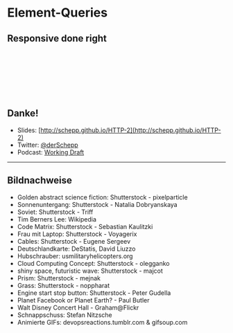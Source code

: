 <!-- .slide: data-background="images/backgrounds/shutterstock_150137660.jpg" data-state="inverted" -->

# Element-Queries

Responsive done right
-----
<!-- .slide: data-background="images/backgrounds/8207553734_1cacc702f3_o.jpg" data-state="inverted faded" -->

<br><br><br><br><br><br>
## Danke!

* Slides: [http://schepp.github.io/HTTP-2](http://schepp.github.io/HTTP-2)
* Twitter: [@derSchepp](https://twitter.com/derSchepp)
* Podcast: [Working Draft](http://workingdraft.de)

-----
## Bildnachweise

<ul class="multicolumn">

<li>Golden abstract science fiction: Shutterstock - pixelparticle
<li>Sonnenuntergang: Shutterstock - Natalia Dobryanskaya
<li>Soviet: Shutterstock -  Triff
<li>Tim Berners Lee: Wikipedia
<li>Code Matrix: Shutterstock - Sebastian Kaulitzki
<li>Frau mit Laptop: Shutterstock - Voyagerix
<li>Cables: Shutterstock - Eugene Sergeev
<li>Deutschlandkarte: DeStatis, David Liuzzo
<li>Hubschrauber: usmilitaryhelicopters.org
<li>Cloud Computing Concept: Shutterstock - olegganko
<li>shiny space, futuristic wave: Shutterstock - majcot
<li>Prism: Shutterstock - mejnak
<li>Grass: Shutterstock - noppharat
<li>Engine start stop button: Shutterstock - Peter Gudella
<li>Planet Facebook or Planet Earth? - Paul Butler
<li>Walt Disney Concert Hall - Graham@Flickr
<li>Schnappschuss: Stefan Nitzsche
<li>Animierte GIFs: devopsreactions.tumblr.com & gifsoup.com

</ul>
